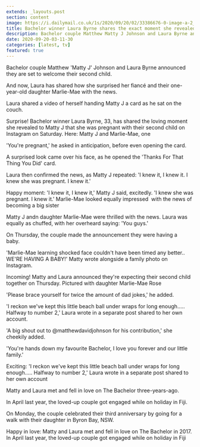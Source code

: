 ```yaml
---
extends: _layouts.post
section: content
image: https://i.dailymail.co.uk/1s/2020/09/20/02/33386676-0-image-a-2_1600564299320.jpg 
title: Bachelor winner Laura Byrne shares the exact moment she revealed pregnancy 
description: Bachelor couple Matthew Matty J Johnson and Laura Byrne announced they are set to welcome their second child.  
date: 2020-09-20-03-11-30 
categories: [latest, tv] 
featured: true 
--- 
```

 Bachelor couple Matthew 'Matty J' Johnson and Laura Byrne announced they are set to welcome their second child. 

And now, Laura has shared how she surprised her fiancé and their one-year-old daughter Marlie-Mae with the news.   

Laura shared a video of herself handing Matty J a card as he sat on the couch.

Surprise! Bachelor winner Laura Byrne, 33, has shared the loving moment she revealed to Matty J that she was pregnant with their second child on Instagram on Saturday. Here: Matty J and Marlie-Mae, one

'You're pregnant,' he asked in anticipation, before even opening the card. 

A surprised look came over his face, as he opened the 'Thanks For That Thing You Did' card.

Laura then confirmed the news, as Matty J repeated: 'I knew it, I knew it. I knew she was pregnant. I knew it.' 

Happy moment: 'I knew it, I knew it,' Matty J said, excitedly. 'I knew she was pregnant. I knew it.' Marlie-Mae looked equally impressed  with the news of becoming a big sister

Matty J andn daughter Marlie-Mae were thrilled with the news. Laura was equally as chuffed, with her overheard saying: 'You guys.'

On Thursday, the couple made the announcement they were having a baby.   

'Marlie-Mae learning shocked face couldn't have been timed any better.. WE'RE HAVING A BABY!' Matty wrote alongside a family photo on Instagram.  

Incoming! Matty and Laura announced they're expecting their second child together on Thursday. Pictured with daughter Marlie-Mae Rose

'Please brace yourself for twice the amount of dad jokes,' he added. 

'I reckon we've kept this little beach ball under wraps for long enough..... Halfway to number 2,' Laura wrote in a separate post shared to her own account.   

'A big shout out to @matthewdavidjohnson for his contribution,' she cheekily added. 

'You're hands down my favourite Bachelor, I love you forever and our little family.'   

Exciting: 'I reckon we've kept this little beach ball under wraps for long enough..... Halfway to number 2,' Laura wrote in a separate post shared to her own account

Matty and Laura met and fell in love on The Bachelor three-years-ago. 

In April last year, the loved-up couple got engaged while on holiday in Fiji. 

On Monday, the couple celebrated their third anniversary by going for a walk with their daughter in Byron Bay, NSW.

Happy in love: Matty and Laura met and fell in love on The Bachelor in 2017. In April last year, the loved-up couple got engaged while on holiday in Fiji

